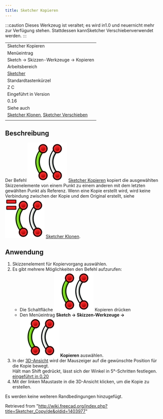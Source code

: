 ```yaml
---
title: Sketcher Kopieren
---
```


:::caution
Dieses Werkzeug ist veraltet; es wird in1.0 und neuernicht mehr zur Verfügung stehen. Stattdessen kannSketcher Verschiebenverwendet werden.
:::

|                                                                                                                         |
| ----------------------------------------------------------------------------------------------------------------------- |
| Sketcher Kopieren                                                                                                       |
| Menüeintrag                                                                                                             |
| Sketch → Skizzen-Werkzeuge → Kopieren                                                                                   |
| Arbeitsbereich                                                                                                          |
| [Sketcher](/Sketcher_Workbench/de "Sketcher Workbench/de")                                                              |
| Standardtastenkürzel                                                                                                    |
| Z C                                                                                                                     |
| Eingeführt in Version                                                                                                   |
| 0.16                                                                                                                    |
| Siehe auch                                                                                                              |
| [Sketcher Klonen](/Sketcher_Clone/de "Sketcher Clone/de"), [Sketcher Verschieben](/Sketcher_Move/de "Sketcher Move/de") |
|                                                                                                                         |

## Beschreibung

Der Befehl ![](/src/assets/images/Sketcher_Copy.svg) [Sketcher Kopieren](/Sketcher_Copy "Sketcher Copy") kopiert die ausgewählten Skizzenelemente von einem Punkt zu einem anderen mit dem letzten gewählten Punkt als Referenz. Wenn eine Kopie erstellt wird, wird keine Verbindung zwischen der Kopie und dem Original erstellt, siehe ![](/src/assets/images/Sketcher_Clone.svg) [Sketcher Klonen](/Sketcher_Clone/de "Sketcher Clone/de").

## Anwendung

1. Skizzenelement für Kopiervorgang auswählen.
2. Es gibt mehrere Möglichkeiten den Befehl aufzurufen:
   - Die Schaltfläche ![](/src/assets/images/Sketcher_Copy.svg) Kopieren drücken
   - Den Menüeintrag **Sketch → Skizzen-Werkzeuge → ![](/src/assets/images/Sketcher_Copy.svg) Kopieren** auswählen.
3. In der [3D-Ansicht](/3D_view/de "3D view/de") wird der Mauszeiger auf die gewünschte Position für die Kopie bewegt.  
   Hält man Shift gedrückt, lässt sich der Winkel in 5°-Schritten festlegen. [eingeführt in 0.20](/Release_notes_0.20/de "Release notes 0.20/de")
4. Mit der linken Maustaste in die 3D-Ansicht klicken, um die Kopie zu erstellen.

Es werden keine weiteren Randbedingungen hinzugefügt.

Retrieved from "<http://wiki.freecad.org/index.php?title=Sketcher_Copy/de&oldid=1403977>"
